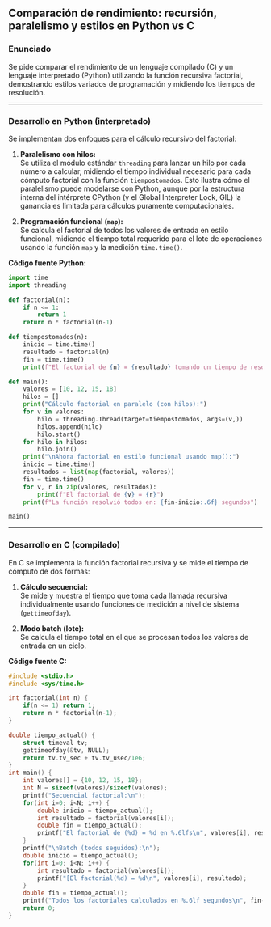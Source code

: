 ## Comparación de rendimiento: recursión, paralelismo y estilos en Python vs C

### Enunciado

Se pide comparar el rendimiento de un lenguaje compilado (C) y un lenguaje interpretado (Python) utilizando la función recursiva factorial, demostrando estilos variados de programación y midiendo los tiempos de resolución.

---

### Desarrollo en Python (interpretado)

Se implementan dos enfoques para el cálculo recursivo del factorial:

1. **Paralelismo con hilos:**  
   Se utiliza el módulo estándar `threading` para lanzar un hilo por cada número a calcular, midiendo el tiempo individual necesario para cada cómputo factorial con la función `tiempostomados`. Esto ilustra cómo el paralelismo puede modelarse con Python, aunque por la estructura interna del intérprete CPython (y el Global Interpreter Lock, GIL) la ganancia es limitada para cálculos puramente computacionales.

2. **Programación funcional (`map`):**  
   Se calcula el factorial de todos los valores de entrada en estilo funcional, midiendo el tiempo total requerido para el lote de operaciones usando la función `map` y la medición `time.time()`.

**Código fuente Python:**
``` python
import time
import threading

def factorial(n):
    if n <= 1:
        return 1
    return n * factorial(n-1)

def tiempostomados(n):  
    inicio = time.time()
    resultado = factorial(n)
    fin = time.time()
    print(f"El factorial de {n} = {resultado} tomando un tiempo de resolucion de: {fin-inicio:.6f} segundos")

def main():
    valores = [10, 12, 15, 18]
    hilos = []
    print("Cálculo factorial en paralelo (con hilos):")
    for v in valores:
        hilo = threading.Thread(target=tiempostomados, args=(v,))  
        hilos.append(hilo)
        hilo.start()
    for hilo in hilos:
        hilo.join()
    print("\nAhora factorial en estilo funcional usando map():")
    inicio = time.time()
    resultados = list(map(factorial, valores))
    fin = time.time()
    for v, r in zip(valores, resultados):
        print(f"El factorial de {v} = {r}")
    print(f"La función resolvió todos en: {fin-inicio:.6f} segundos")

main()
```
---

### Desarrollo en C (compilado)

En C se implementa la función factorial recursiva y se mide el tiempo de cómputo de dos formas:

1. **Cálculo secuencial:**  
   Se mide y muestra el tiempo que toma cada llamada recursiva individualmente usando funciones de medición a nivel de sistema (`gettimeofday`).

2. **Modo batch (lote):**  
   Se calcula el tiempo total en el que se procesan todos los valores de entrada en un ciclo.

**Código fuente C:**
``` C
#include <stdio.h>
#include <sys/time.h>

int factorial(int n) {
    if(n <= 1) return 1;
    return n * factorial(n-1);
}

double tiempo_actual() {
    struct timeval tv;
    gettimeofday(&tv, NULL);
    return tv.tv_sec + tv.tv_usec/1e6;
}
int main() {
    int valores[] = {10, 12, 15, 18};
    int N = sizeof(valores)/sizeof(valores);
    printf("Secuencial factorial:\n");
    for(int i=0; i<N; i++) {
        double inicio = tiempo_actual();
        int resultado = factorial(valores[i]);
        double fin = tiempo_actual();
        printf("El factorial de (%d) = %d en %.6lfs\n", valores[i], resultado, fin-inicio);
    }
    printf("\nBatch (todos seguidos):\n");
    double inicio = tiempo_actual();
    for(int i=0; i<N; i++) {
        int resultado = factorial(valores[i]);
        printf("[El factorial(%d) = %d\n", valores[i], resultado);
    }
    double fin = tiempo_actual();
    printf("Todos los factoriales calculados en %.6lf segundos\n", fin-inicio);
    return 0;
}
```
